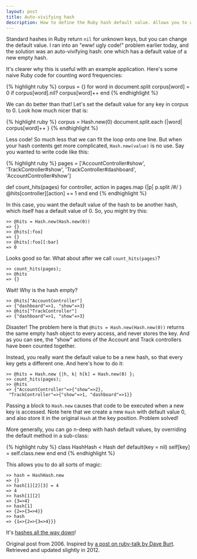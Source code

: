 ```yaml
---
layout: post
title: Auto-vivifying hash
description: How to define the Ruby hash default value. Allows you to write cleaner, more confident Ruby code. Ideal when working with unstructured data.
---
```


Standard hashes in Ruby return `nil` for unknown keys, but you can change the default value. I ran into an "eww! ugly code!" problem earlier today, and the solution was an auto-vivifying hash: one which has a default value of a new empty hash.

It's clearer why this is useful with an example application. Here's some naive Ruby code for counting word frequencies:

{% highlight ruby %}
corpus = {}
for word in document.split
  corpus[word] = 0 if corpus[word].nil?
  corpus[word]++
end
{% endhighlight %}

We can do better than that! Let's set the default value for any key in corpus to 0. Look how much nicer that is:

{% highlight ruby %}
corpus = Hash.new(0)
document.split.each {|word| corpus[word]++ }
{% endhighlight %}

Less code! So much less that we can fit the loop onto one line. But when your hash contents get more complicated, `Hash.new(value)` is no use. Say you wanted to write code like this:

{% highlight ruby %}
pages = ['AccountController#show',
         'TrackController#show',
         'TrackController#dashboard',
         'AccountController#show']

def count_hits(pages)
  for controller, action in pages.map {|p| p.split /#/ }
    @hits[controller][action] += 1
  end
end
{% endhighlight %}

In this case, you want the default value of the hash to be another hash, which itself has a default value of 0. So, you might try this:

    >> @hits = Hash.new(Hash.new(0))
    => {}
    >> @hits[:foo]
    => {}
    >> @hits[:foo][:bar]
    => 0

Looks good so far. What about after we call `count_hits(pages)`?

    >> count_hits(pages);
    >> @hits
    => {}

Wait! Why is the hash empty?

    >> @hits["AccountController"]
    => {"dashboard"=>1, "show"=>3}
    >> @hits["TrackController"]
    => {"dashboard"=>1, "show"=>3}

Disaster! The problem here is that `@hits = Hash.new(Hash.new(0))` returns the same empty hash object to every access, and never stores the key. And as you can see, the "show" actions of the Account and Track controllers have been counted together.

Instead, you really want the default value to be a new hash, so that every key gets a different one. And here's how to do it:

    >> @hits = Hash.new {|h, k| h[k] = Hash.new(0) };
    >> count_hits(pages);
    >> @hits
    => {"AccountController"=>{"show"=>2},
     "TrackController"=>{"show"=>1, "dashboard"=>1}}

Passing a block to `Hash.new` causes that code to be executed when a new key is accessed. Note here that we create a new `Hash` with default value 0, and also store it in the original `Hash` at the key position. Problem solved!

More generally, you can go n-deep with hash default values, by overriding the default method in a sub-class:

{% highlight ruby %}
class HashHash < Hash
  def default(key = nil)
    self[key] = self.class.new
  end
end
{% endhighlight %}

This allows you to do all sorts of magic:

    >> hash = HashHash.new
    => {}
    >> hash[1][2][3] = 4
    => 4
    >> hash[1][2]
    => {3=>4}
    >> hash[1]
    => {2=>{3=>4}}
    >> hash
    => {1=>{2=>{3=>4}}}

It's [hashes all the way down](http://en.wikipedia.org/wiki/Turtles_all_the_way_down)!

<p class="footnote">Original post from 2006. Inspired by <a href="http://blade.nagaokaut.ac.jp/cgi-bin/scat.rb/ruby/ruby-talk/154010">a post on ruby-talk by Dave Burt</a>. Retrieved and updated slightly in 2012.</p>
